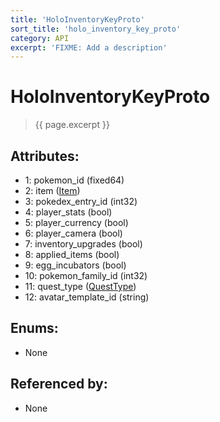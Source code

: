 ```yaml
---
title: 'HoloInventoryKeyProto'
sort_title: 'holo_inventory_key_proto'
category: API
excerpt: 'FIXME: Add a description'
---
```


[comment]: <> (THIS PART IS GENERATED - AKA DON'T EDIT THIS PART MANUALLY)

# HoloInventoryKeyProto

> {{ page.excerpt }}

## Attributes:

- 1: pokemon_id (fixed64)
- 2: item ([Item](../../enums/Item/))
- 3: pokedex_entry_id (int32)
- 4: player_stats (bool)
- 5: player_currency (bool)
- 6: player_camera (bool)
- 7: inventory_upgrades (bool)
- 8: applied_items (bool)
- 9: egg_incubators (bool)
- 10: pokemon_family_id (int32)
- 11: quest_type ([QuestType](../../enums/QuestType/))
- 12: avatar_template_id (string)

## Enums:

- None

## Referenced by:

- None

[comment]: <> (YOU CAN EDIT AFTER THIS)
